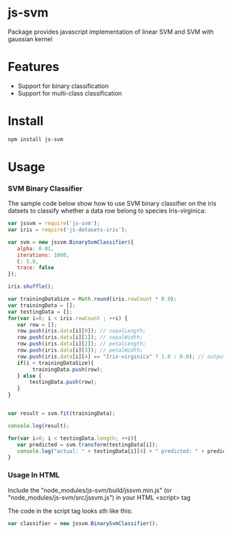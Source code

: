 # js-svm
Package provides javascript implementation of linear SVM and SVM with gaussian kernel

# Features

* Support for binary classification
* Support for multi-class classification 

# Install

```bash
npm install js-svm
```

# Usage

### SVM Binary Classifier

The sample code below show how to use SVM binary classifier on the iris datsets to classify whether a data row belong to species Iris-virginica:

```javascript
var jssvm = require('js-svm');
var iris = require('js-datasets-iris');

var svm = new jssvm.BinarySvmClassifier({
   alpha: 0.01,
   iterations: 1000,
   C: 5.0,
   trace: false
});

iris.shuffle();

var trainingDataSize = Math.round(iris.rowCount * 0.9);
var trainingData = [];
var testingData = [];
for(var i=0; i < iris.rowCount ; ++i) {
   var row = [];
   row.push(iris.data[i][0]); // sepalLength;
   row.push(iris.data[i][1]); // sepalWidth;
   row.push(iris.data[i][2]); // petalLength;
   row.push(iris.data[i][3]); // petalWidth;
   row.push(iris.data[i][4] == "Iris-virginica" ? 1.0 : 0.0); // output which is 1 if species is Iris-virginica; 0 otherwise
   if(i < trainingDataSize){
        trainingData.push(row);
   } else {
       testingData.push(row);
   }
}


var result = svm.fit(trainingData);

console.log(result);

for(var i=0; i < testingData.length; ++i){
   var predicted = svm.transform(testingData[i]);
   console.log("actual: " + testingData[i][4] + " predicted: " + predicted);
}
```


### Usage In HTML

Include the "node_modules/js-svm/build/jssvm.min.js" (or "node_modules/js-svm/src/jssvm.js") in your HTML \<script\> tag

The code in the script tag looks sth like this:

```javascript
var classifier = new jssvm.BinarySvmClassifier();
```

